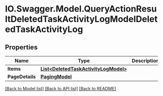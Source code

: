 # IO.Swagger.Model.QueryActionResultDeletedTaskActivityLogModelDeletedTaskActivityLog
## Properties

Name | Type | Description | Notes
------------ | ------------- | ------------- | -------------
**Items** | [**List&lt;DeletedTaskActivityLogModel&gt;**](DeletedTaskActivityLogModel.md) |  | [optional] 
**PageDetails** | [**PagingModel**](PagingModel.md) |  | [optional] 

[[Back to Model list]](../README.md#documentation-for-models) [[Back to API list]](../README.md#documentation-for-api-endpoints) [[Back to README]](../README.md)

